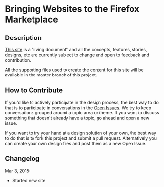 # Bringing Websites to the Firefox Marketplace 

## Description
[This site][1] is a "living document" and all the concepts, features, stories, designs, etc are currently subject to change and open to feedback and contribution.

All the supporting files used to create the content for this site will be available in the master branch of this project. 

## How to Contribute
If you'd like to actively participate in the design process, the best way to do that is to participate in conversations in the [Open Issues][2]. We try to keep conversations grouped around a topic area or theme. If you want to discuss something that doesn't already have a topic, go ahead and open a new issue.

If you want to try your hand at a design solution of your own, the best way to do that is to fork this project and submit a pull request. Alternatively you can create your own design files and post them as a new Open Issue.

## Changelog
Mar 3, 2015: 
* Started new site

 

[1]: http://marketplaceux.github.io/mow/, "Go to the project site"
[2]: https://github.com/MarketplaceUX/mow/issues, "Go to Open Issues"
